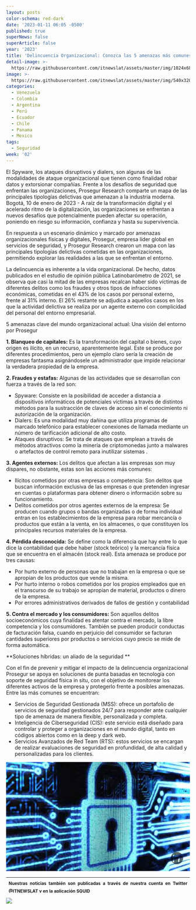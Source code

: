```yaml
---
layout: posts
color-schema: red-dark
date: '2023-01-11 06:05 -0500'
published: true
superNews: false
superArticle: false
year: '2023'
title: 'Delincuencia Organizacional: Conozca las 5 amenazas más comunes'
detail-image: >-
  https://raw.githubusercontent.com/itnewslat/assets/master/img/1024x680/Amenazas-g.jpg
image: >-
  https://raw.githubusercontent.com/itnewslat/assets/master/img/540x320/Amenazas-p.jpg
categories:
  - Venezuela
  - Colombia
  - Argentina
  - Perú
  - Ecuador
  - Chile
  - Panama
  - Mexico
tags:
  - Seguridad
week: '02'
---
```

El Spyware, los ataques disruptivos y dialers, son algunas de las modalidades de ataque organizacional que tienen como finalidad robar datos y extorsionar compañías. 
Frente a los desafíos de seguridad que enfrentan las organizaciones, Prosegur Research comparte un mapa de las principales tipologías delictivas que amenazan a la industria moderna.
Bogotá, 10 de enero de 2023 - A raíz de la transformación digital y el acelerado ritmo de la digitalización, las organizaciones se enfrentan a nuevos desafíos que potencialmente pueden afectar su operación, poniendo en riesgo su información, confianza y hasta su supervivencia. 
 
En respuesta a un escenario dinámico y marcado por amenazas organizacionales físicas y digitales, Prosegur, empresa líder global en servicios de seguridad, y Prosegur Research crearon un mapa con las principales tipologías delictivas cometidas en las organizaciones, permitiendo explorar las realidades a las que se enfrentan el entorno. 
 
La delincuencia es inherente a la vida organizacional. De hecho, datos publicados en el estudio de opinión pública Latinobarómetro de 2021, se observa que casi la mitad de las empresas recalcan haber sido víctimas de diferentes delitos como los fraudes y otros tipos de infracciones económicas, cometidas en el 43% de los casos por personal externo, frente al 31% interno. El 26% restante se adjudica a aquellos casos en los que la actividad delictiva se realiza por un agente externo con complicidad del personal del entorno empresarial.
 

5 amenazas clave del mundo organizacional actual: Una visión del entorno por Prosegur

**1. Blanqueo de capitales:** Es la transformación del capital o bienes, cuyo origen es ilícito, en un recurso, aparentemente legal. Este se produce por diferentes procedimientos, pero un ejemplo claro sería la creación de empresas fantasma asignándosele un administrador que impide relacionar la verdadera propiedad de la empresa.

 
**2. Fraudes y estafas:** Algunas de las actividades que se desarrollan con fuerza a través de la red son:
 
- Spyware: Consiste en la posibilidad de acceder a distancia a dispositivos informáticos de potenciales víctimas a través de distintos métodos para la sustracción de claves de acceso sin el conocimiento ni autorización de la organización.
- Dialers: Es una modalidad muy dañina que utiliza programas de marcado telefónico para establecer conexiones de llamada mediante un número de tarificación adicional de alto costo.
- Ataques disruptivos: Se trata de ataques que emplean a través de métodos atractivos como la minería de criptomonedas junto a malwares o artefactos de control remoto para inutilizar sistemas .
 
**3.  Agentes externos:** Los delitos que afectan a las empresas son muy dispares, no obstante, estas son las acciones más comunes: 
 
- Ilícitos cometidos por otras empresas o competencia: Son delitos que buscan información exclusiva de las empresas o que pretenden ingresar en cuentas o plataformas para obtener dinero o información sobre su funcionamiento.
- Delitos cometidos por otros agentes externos de la empresa: Se producen cuando grupos o bandas organizadas o de forma individual entran en los establecimientos de la empresa para robar mercancía o productos que están a la venta, en los almacenes, o que constituyen los principales recursos materiales de la empresa.


 
**4. Pérdida desconocida:** Se define como la diferencia que hay entre lo que dice la contabilidad que debe haber (stock teórico) y la mercancía física que se encuentra en el almacén (stock real). Esta amenaza se produce por tres causas: 

- Por hurto externo de personas que no trabajan en la empresa o que se apropian de los productos que vende la misma.
- Por hurto interno o robos cometidos por los propios empleados que en el transcurso de su trabajo se apropian de material, productos o dinero de la empresa.
- Por errores administrativos derivados de fallos de gestión y contabilidad


 
**5. Contra el mercado y los consumidores:** Son aquellos delitos socioeconómicos cuya finalidad es atentar contra el mercado, la libre competencia y los consumidores. También se pueden producir conductas de facturación falsa, cuando en perjuicio del consumidor se facturan cantidades superiores por productos o servicios cuyo precio se mide de forma automática.
 
**Soluciones híbridas: un aliado de la seguridad **

Con el fin de prevenir y mitigar el impacto de la delincuencia organizacional Prosegur se apoya en soluciones de punta basadas en tecnología con soporte de seguridad física in situ, con el objetivo de monitorear los diferentes activos de la empresa y protegerlo frente a posibles amenazas. Entre las más comunes se encuentran: 

- Servicios de Seguridad Gestionada (MSS): ofrece un portafolio de servicios de seguridad gestionados 24/7 para responder ante cualquier tipo de amenaza de manera flexible, personalizada y completa.
- Inteligencia de Ciberseguridad (CIS): este servicio está diseñado para controlar y proteger a organizaciones en el mundo digital, tanto en códigos abiertos como en la deep y dark web.
- Servicios Avanzados de Red Team (RTS): estos servicios se encargan de realizar evaluaciones de seguridad en profundidad, de alta calidad y personalizadas para los clientes.

![](https://raw.githubusercontent.com/itnewslat/assets/master/img/540x320/Amenazas-p.jpg)

<table style="height: 42px;" width="569">
<tbody>
<tr>
<td style="text-align: justify;"><sub><strong>Nuestras noticias también son publicadas a través de nuestra cuenta en Twitter <a href="https://twitter.com/itnewslat?lang=es">@ITNEWSLAT</a> y en la aplicación <a href="https://squidapp.co/en/">SQUID</a></strong></sub></td>
</tr>
</tbody>
</table>

<img src="https://tracker.metricool.com/c3po.jpg?hash=56f88a41e39ab42c063cc51676587a04"/>